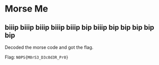 # Morse Me

## biiip biiip biiip biiip biiip bip biiip bip bip bip bip bip

Decoded the morse code and got the flag.

Flag: `N0PS{M0rS3_D3c0d3R_Pr0}`